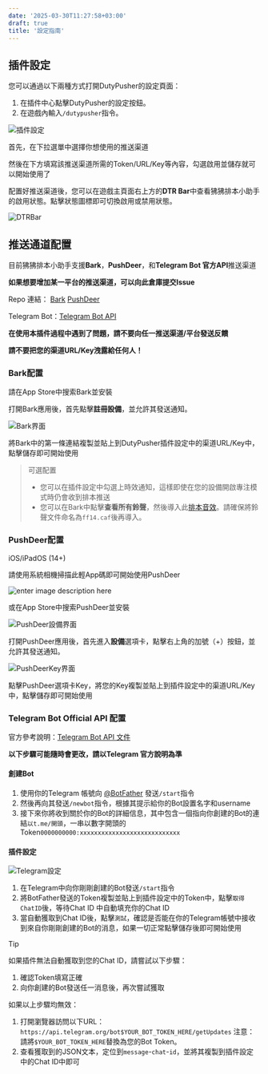 ```yaml
---
date: '2025-03-30T11:27:58+03:00'
draft: true
title: '設定指南'
---
```


## 插件設定

您可以通過以下兩種方式打開DutyPusher的設定頁面：

1. 在插件中心點擊DutyPusher的設定按鈕。
2. 在遊戲內輸入`/dutypusher`指令。

![插件設定](https://github.com/MorCherlf/FFXIVDutyPusher/blob/master/Resources/img/settings-tw.png?raw=true)

首先，在下拉選單中選擇你想使用的推送渠道

然後在下方填寫該推送渠道所需的Token/URL/Key等內容，勾選啟用並儲存就可以開始使用了

配置好推送渠道後，您可以在遊戲主頁面右上方的**DTR Bar**中查看狒狒排本小助手的啟用狀態。點擊狀態圖標即可切換啟用或禁用狀態。

![DTRBar](https://github.com/MorCherlf/FFXIVDutyPusher/blob/master/Resources/img/dtrbar-tw.png?raw=true)

## 推送通道配置

目前狒狒排本小助手支援**Bark**，**PushDeer**，和**Telegram Bot 官方API**推送渠道

**如果想要增加某一平台的推送渠道，可以向此倉庫提交Issue**

Repo 連結： [Bark](https://github.com/Finb/Bark) [PushDeer](https://github.com/easychen/pushdeer)

Telegram Bot：[Telegram Bot API](https://core.telegram.org/bots/api)

**在使用本插件過程中遇到了問題，請不要向任一推送渠道/平台發送反饋**

**請不要把您的渠道URL/Key洩露給任何人！**

### Bark配置

請在App Store中搜索Bark並安裝 

打開Bark應用後，首先點擊**註冊設備**，並允許其發送通知。

![Bark界面](https://github.com/MorCherlf/FFXIVDutyPusher/blob/master/Resources/img/bark.jpg?raw=true)

將Bark中的第一條連結複製並貼上到DutyPusher插件設定中的渠道URL/Key中，點擊儲存即可開始使用

> 可選配置
>
> - 您可以在插件設定中勾選上時效通知，這樣即使在您的設備開啟專注模式時仍會收到排本推送
> - 您可以在Bark中點擊**查看所有鈴聲**，然後導入此[排本音效](https://github.com/MorCherlf/FFXIVDutyPusher/raw/master/Resources/ff14.caf)。請確保將鈴聲文件命名為`ff14.caf`後再導入。

### PushDeer配置

iOS/iPadOS (14+)

請使用系統相機掃描此輕App碼即可開始使用PushDeer

![enter image description here](https://github.com/easychen/pushdeer/raw/main/doc/image/clipcode.png)

或在App Store中搜索PushDeer並安裝

![PushDeer設備界面](https://github.com/MorCherlf/FFXIVDutyPusher/blob/master/Resources/img/pushdeer-device.jpg?raw=true)

打開PushDeer應用後，首先進入**設備**選項卡，點擊右上角的加號（+）按鈕，並允許其發送通知。

![PushDeerKey界面](https://github.com/MorCherlf/FFXIVDutyPusher/blob/master/Resources/img/pushdeer-key.jpg?raw=true)

點擊PushDeer選項卡Key，將您的Key複製並貼上到插件設定中的渠道URL/Key中，點擊儲存即可開始使用

### Telegram Bot Official API 配置

官方參考說明：[Telegram Bot API 文件](https://core.telegram.org/bots#how-do-i-create-a-bot)

**以下步驟可能隨時會更改，請以Telegram 官方說明為準**

#### 創建Bot

1. 使用你的Telegram 帳號向 [@BotFather](https://t.me/botfather) 發送`/start`指令
2. 然後再向其發送`/newbot`指令，根據其提示給你的Bot設置名字和username
3. 接下來你將收到關於你的Bot的詳細信息，其中包含一個指向你創建的Bot的連結`以t.me/開頭`，一串以數字開頭的Token`0000000000:xxxxxxxxxxxxxxxxxxxxxxxxxxxx`

#### 插件設定

![Telegram設定](https://github.com/MorCherlf/FFXIVDutyPusher/blob/master/Resources/img/settings-tw-telegram.png?raw=true)

1. 在Telegram中向你剛剛創建的Bot發送`/start`指令
2. 將BotFather發送的Token複製並貼上到插件設定中的Token中，點擊`取得 ChatID`後，等待Chat ID 中自動填充你的Chat ID
3. 當自動獲取到Chat ID後，點擊`測試`，確認是否能在你的Telegram帳號中接收到來自你剛剛創建的Bot的消息，如果一切正常點擊儲存後即可開始使用

> [!TIP]
>
> 如果插件無法自動獲取到您的Chat ID，請嘗試以下步驟：
>
> 1. 確認Token填寫正確
> 2. 向你創建的Bot發送任一消息後，再次嘗試獲取
>
> 如果以上步驟均無效：
>
> 1. 打開瀏覽器訪問以下URL：
>     `https://api.telegram.org/bot$YOUR_BOT_TOKEN_HERE/getUpdates`
>     注意：請將`$YOUR_BOT_TOKEN_HERE`替換為您的Bot Token。
> 2. 查看獲取到的JSON文本，定位到`message`-`chat`-`id`，並將其複製到插件設定中的Chat ID中即可